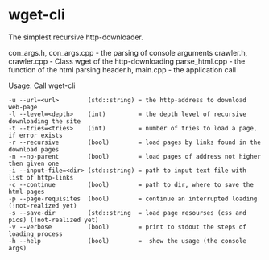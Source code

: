 # wget-cli
The simplest recursive http-downloader.

con_args.h, con_args.cpp  - the parsing of console arguments
crawler.h, crawler.cpp    - Class wget of the http-downloading
parse_html.cpp            - the function of the html parsing
header.h, main.cpp        - the application call
	
Usage:
Call wget-cli

    -u --url=<url>        (std::string) = the http-address to download web-page                                                   
    -l --level=<depth>    (int)         = the depth level of recursive downloading the site
    -t --tries=<tries>    (int)         = number of tries to load a page, if error exists 
    -r --recursive        (bool)        = load pages by links found in the download pages 
    -n --no-parent        (bool)        = load pages of address not higher then given one
    -i --input-file=<dir> (std::string) = path to input text file with list of http-links   
    -c --continue         (bool)        = path to dir, where to save the html-pages         
    -p --page-requisites  (bool)        = continue an interrupted loading    (!not-realized yet)
    -s --save-dir         (std::string  = load page resourses (css and pics) (!not-realized yet)
    -v --verbose          (bool)        = print to stdout the steps of loading process      
    -h --help             (bool)        =  show the usage (the console args) 
    
